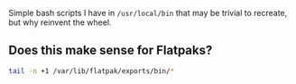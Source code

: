 Simple bash scripts I have in `/usr/local/bin` that may be trivial to recreate,
but why reinvent the wheel.

## Does this make sense for Flatpaks?

```bash
tail -n +1 /var/lib/flatpak/exports/bin/*
```
